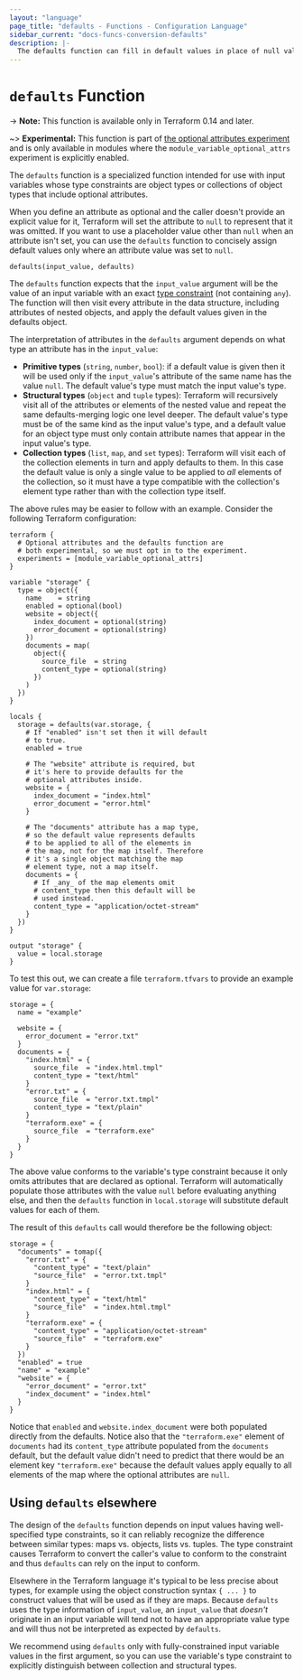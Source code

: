 ```yaml
---
layout: "language"
page_title: "defaults - Functions - Configuration Language"
sidebar_current: "docs-funcs-conversion-defaults"
description: |-
  The defaults function can fill in default values in place of null values.
---
```


# `defaults` Function

-> **Note:** This function is available only in Terraform 0.14 and later.

~> **Experimental:** This function is part of
[the optional attributes experiment](../types.html#experimental-optional-object-type-attributes)
and is only available in modules where the `module_variable_optional_attrs`
experiment is explicitly enabled.

The `defaults` function is a specialized function intended for use with
input variables whose type constraints are object types or collections of
object types that include optional attributes.

When you define an attribute as optional and the caller doesn't provide an
explicit value for it, Terraform will set the attribute to `null` to represent
that it was omitted. If you want to use a placeholder value other than `null`
when an attribute isn't set, you can use the `defaults` function to concisely
assign default values only where an attribute value was set to `null`.

```
defaults(input_value, defaults)
```

The `defaults` function expects that the `input_value` argument will be the
value of an input variable with an exact [type constraint](../types.html)
(not containing `any`). The function will then visit every attribute in
the data structure, including attributes of nested objects, and apply the
default values given in the defaults object.

The interpretation of attributes in the `defaults` argument depends on what
type an attribute has in the `input_value`:

* **Primitive types** (`string`, `number`, `bool`): if a default value is given
  then it will be used only if the `input_value`'s attribute of the same
  name has the value `null`. The default value's type must match the input
  value's type.
* **Structural types** (`object` and `tuple` types): Terraform will recursively
  visit all of the attributes or elements of the nested value and repeat the
  same defaults-merging logic one level deeper. The default value's type must
  be of the same kind as the input value's type, and a default value for an
  object type must only contain attribute names that appear in the input
  value's type.
* **Collection types** (`list`, `map`, and `set` types): Terraform will visit
  each of the collection elements in turn and apply defaults to them. In this
  case the default value is only a single value to be applied to _all_ elements
  of the collection, so it must have a type compatible with the collection's
  element type rather than with the collection type itself.

The above rules may be easier to follow with an example. Consider the following
Terraform configuration:

```hcl
terraform {
  # Optional attributes and the defaults function are
  # both experimental, so we must opt in to the experiment.
  experiments = [module_variable_optional_attrs]
}

variable "storage" {
  type = object({
    name    = string
    enabled = optional(bool)
    website = object({
      index_document = optional(string)
      error_document = optional(string)
    })
    documents = map(
      object({
        source_file  = string
        content_type = optional(string)
      })
    )
  })
}

locals {
  storage = defaults(var.storage, {
    # If "enabled" isn't set then it will default
    # to true.
    enabled = true

    # The "website" attribute is required, but
    # it's here to provide defaults for the
    # optional attributes inside.
    website = {
      index_document = "index.html"
      error_document = "error.html"
    }

    # The "documents" attribute has a map type,
    # so the default value represents defaults
    # to be applied to all of the elements in
    # the map, not for the map itself. Therefore
    # it's a single object matching the map
    # element type, not a map itself.
    documents = {
      # If _any_ of the map elements omit
      # content_type then this default will be
      # used instead.
      content_type = "application/octet-stream"
    }
  })
}

output "storage" {
  value = local.storage
}
```

To test this out, we can create a file `terraform.tfvars` to provide an example
value for `var.storage`:

```hcl
storage = {
  name = "example"

  website = {
    error_document = "error.txt"
  }
  documents = {
    "index.html" = {
      source_file  = "index.html.tmpl"
      content_type = "text/html"
    }
    "error.txt" = {
      source_file  = "error.txt.tmpl"
      content_type = "text/plain"
    }
    "terraform.exe" = {
      source_file  = "terraform.exe"
    }
  }
}
```

The above value conforms to the variable's type constraint because it only
omits attributes that are declared as optional. Terraform will automatically
populate those attributes with the value `null` before evaluating anything
else, and then the `defaults` function in `local.storage` will substitute
default values for each of them.

The result of this `defaults` call would therefore be the following object:

```
storage = {
  "documents" = tomap({
    "error.txt" = {
      "content_type" = "text/plain"
      "source_file"  = "error.txt.tmpl"
    }
    "index.html" = {
      "content_type" = "text/html"
      "source_file"  = "index.html.tmpl"
    }
    "terraform.exe" = {
      "content_type" = "application/octet-stream"
      "source_file"  = "terraform.exe"
    }
  })
  "enabled" = true
  "name" = "example"
  "website" = {
    "error_document" = "error.txt"
    "index_document" = "index.html"
  }
}
```

Notice that `enabled` and `website.index_document` were both populated directly
from the defaults. Notice also that the `"terraform.exe"` element of
`documents` had its `content_type` attribute populated from the `documents`
default, but the default value didn't need to predict that there would be an
element key `"terraform.exe"` because the default values apply equally to
all elements of the map where the optional attributes are `null`.

## Using `defaults` elsewhere

The design of the `defaults` function depends on input values having
well-specified type constraints, so it can reliably recognize the difference
between similar types: maps vs. objects, lists vs. tuples. The type constraint
causes Terraform to convert the caller's value to conform to the constraint
and thus `defaults` can rely on the input to conform.

Elsewhere in the Terraform language it's typical to be less precise about
types, for example using the object construction syntax `{ ... }` to construct
values that will be used as if they are maps. Because `defaults` uses the
type information of `input_value`, an `input_value` that _doesn't_ originate
in an input variable will tend not to have an appropriate value type and will
thus not be interpreted as expected by `defaults`.

We recommend using `defaults` only with fully-constrained input variable values
in the first argument, so you can use the variable's type constraint to
explicitly distinguish between collection and structural types.
